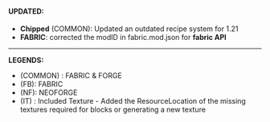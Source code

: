 #### UPDATED: 
- **Chipped** (COMMON): Updated an outdated recipe system for 1.21
- **FABRIC**: corrected the modID in fabric.mod.json for **fabric API**

---

**LEGENDS:**
- (COMMON) : FABRIC & FORGE
- (FB): FABRIC
- (NF): NEOFORGE
- (IT) : Included Texture - Added the ResourceLocation of the missing textures required for blocks or generating a new texture